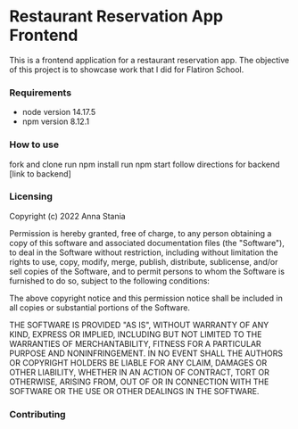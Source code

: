 # Restaurant Reservation App Frontend

This is a frontend application for a restaurant reservation app. The objective of this project is to showcase work that I did for Flatiron School. 

### Requirements 
* node version 14.17.5
* npm version 8.12.1


### How to use 
fork and clone 
run npm install
run npm start
follow directions for backend [link to backend]

### Licensing
Copyright (c) 2022 Anna Stania

Permission is hereby granted, free of charge, to any person obtaining a copy
of this software and associated documentation files (the "Software"), to deal
in the Software without restriction, including without limitation the rights
to use, copy, modify, merge, publish, distribute, sublicense, and/or sell
copies of the Software, and to permit persons to whom the Software is
furnished to do so, subject to the following conditions:

The above copyright notice and this permission notice shall be included in
all copies or substantial portions of the Software.

THE SOFTWARE IS PROVIDED "AS IS", WITHOUT WARRANTY OF ANY KIND, EXPRESS OR
IMPLIED, INCLUDING BUT NOT LIMITED TO THE WARRANTIES OF MERCHANTABILITY,
FITNESS FOR A PARTICULAR PURPOSE AND NONINFRINGEMENT. IN NO EVENT SHALL THE
AUTHORS OR COPYRIGHT HOLDERS BE LIABLE FOR ANY CLAIM, DAMAGES OR OTHER
LIABILITY, WHETHER IN AN ACTION OF CONTRACT, TORT OR OTHERWISE, ARISING FROM,
OUT OF OR IN CONNECTION WITH THE SOFTWARE OR THE USE OR OTHER DEALINGS IN
THE SOFTWARE.

### Contributing 